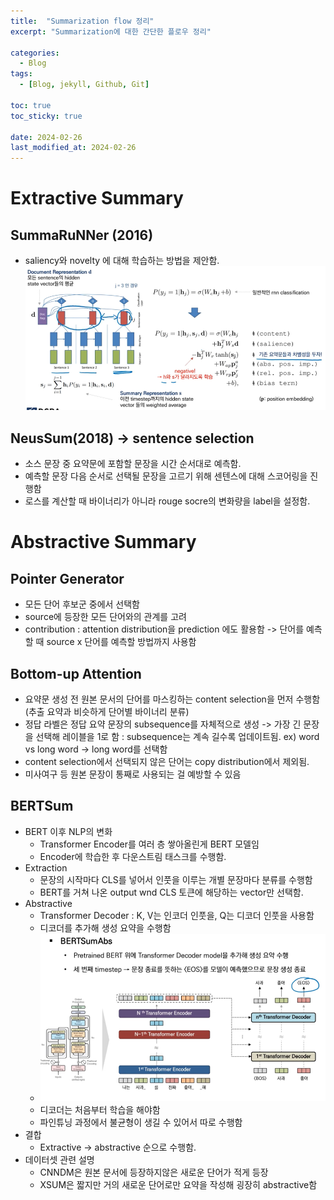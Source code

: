 ```yaml
---
title:  "Summarization flow 정리"
excerpt: "Summarization에 대한 간단한 플로우 정리"

categories:
  - Blog
tags:
  - [Blog, jekyll, Github, Git]

toc: true
toc_sticky: true
 
date: 2024-02-26
last_modified_at: 2024-02-26
---
```

# Extractive Summary

## SummaRuNNer (2016)
- saliency와 novelty 에 대해 학습하는 방법을 제안함.  
 ![](images/2024-02-26-15-16-20.png)

## NeusSum(2018) -> sentence selection
- 소스 문장 중 요약문에 포함할 문장을 시간 순서대로 예측함.
- 예측할 문장 다음 순서로 선택될 문장을 고르기 위해 센텐스에 대해 스코어링을 진행함
- 로스를 계산할 때 바이너리가 아니라 rouge socre의 변화량을 label을 설정함.

# Abstractive Summary

## Pointer Generator
- 모든 단어 후보군 중에서 선택함
- source에 등장한 모든 단어와의 관계를 고려
- contribution : attention distribution을 prediction 에도 활용함 -> 단어를 예측할 때 source x 단어를 예측할 방법까지 사용함

## Bottom-up Attention
- 요약문 생성 전 원본 문서의 단어를 마스킹하는 content selection을 먼저 수행함 (추출 요약과 비슷하게 단어별 바이너리 분류)
- 정답 라벨은 정답 요약 문장의 subsequence를 자체적으로 생성 -> 가장 긴 문장을 선택해 레이블을 1로 함
  : subsequence는 계속 길수록 업데이트됨. ex) word vs long word -> long word를 선택함
- content selection에서 선택되지 않은 단어는 copy distribution에서 제외됨.
- 미사여구 등 원본 문장이 통째로 사용되는 걸 예방할 수 있음

## BERTSum
- BERT 이후 NLP의 변화
  - Transformer Encoder를 여러 층 쌓아올린게 BERT 모델임
  - Encoder에 학습한 후 다운스트림 태스크를 수행함.
- Extraction
  - 문장의 시작마다 CLS를 넣어서 인풋을 이루는 개별 문장마다 분류를 수행함
  - BERT를 거쳐 나온 output wnd CLS 토큰에 해당하는 vector만 선택함.
- Abstractive
  - Transformer Decoder : K, V는 인코더 인풋을, Q는 디코더 인풋을 사용함
  - 디코더를 추가해 생성 요약을 수행함
  - ![](images/2024-02-26-15-33-23.png)
  - 디코더는 처음부터 학습을 해야함
  - 파인튜닝 과정에서 불균형이 생길 수 있어서 따로 수행함
- 결합
  - Extractive -> abstractive 순으로 수행함.
- 데이터셋 관련 설명
  - CNNDM은 원본 문서에 등장하지않은 새로운 단어가 적게 등장
  - XSUM은 짧지만 거의 새로운 단어로만 요약을 작성해 굉장히 abstractive함
  